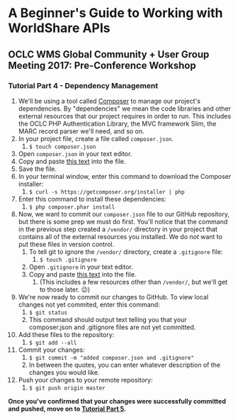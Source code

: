 # A Beginner's Guide to Working with WorldShare APIs
## OCLC WMS Global Community + User Group Meeting 2017: Pre-Conference Workshop
### Tutorial Part 4 - Dependency Management

1. We'll be using a tool called [Composer](https://getcomposer.org/) to manage our project's dependencies. By "dependencies" we mean the code libraries and other external resources that our project requires in order to run. This includes the OCLC PHP Authentication Library, the MVC framework Slim, the MARC record parser we'll need, and so on.
2. In your project file, create a file called `composer.json`.
	1. `$ touch composer.json`
3. Open `composer.json` in your text editor.
4. Copy and paste [this text](https://raw.githubusercontent.com/OCLC-Developer-Network/wms_users_2017/master/composer.json) into the file.
5. Save the file.
6. In your terminal window, enter this command to download the Composer installer:
	1. `$ curl -s https://getcomposer.org/installer | php`
7. Enter this command to install these dependencies:
	1. `$ php composer.phar install`
8. Now, we want to commit our `composer.json` file to our GitHub repository, but there is some prep we must do first. You'll notice that the command in the previous step created a `/vendor/` directory in your project that contains all of the external resources you installed. We do *not* want to put these files in version control.
	1. To tell git to ignore the `/vendor/` directory, create a `.gitignore` file:
		1. `$ touch .gitignore`
	2. Open `.gitignore` in your text editor.
	3. Copy and paste [this text](https://github.com/OCLC-Developer-Network/wms_users_2017/blob/master/.gitignore) into the file.
		1. (This includes a few resources other than `/vendor/`, but we'll get to those later. :wink:)
9. We're now ready to commit our changes to GitHub. To view local changes not yet commited, enter this command:
	1. `$ git status`
	2. This command should output text telling you that your composer.json and .gitignore files are not yet committed.
10. Add these files to the repository:
	1. `$ git add --all`
11. Commit your changes:
	1. `$ git commit -m "added composer.json and .gitignore"`
	2. In between the quotes, you can enter whatever description of the changes you would like.
12. Push your changes to your remote repository:
	1. `$ git push origin master`


**Once you've confirmed that your changes were successfully committed and pushed, move on to [Tutorial Part 5](tutorial-05.md).**